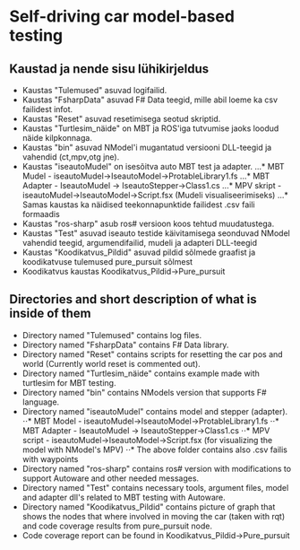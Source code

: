 # Self-driving car model-based testing 


## Kaustad ja nende sisu lühikirjeldus

* Kaustas "Tulemused" asuvad logifailid.
* Kaustas "FsharpData" asuvad F# Data teegid, mille abil loeme ka csv failidest infot.
* Kaustas "Reset" asuvad resetimisega seotud skriptid.
* Kaustas "Turtlesim_näide" on MBT ja ROS'iga tutvumise jaoks loodud näide kilpkonnaga.
* Kaustas "bin" asuvad NModel'i mugantatud versiooni DLL-teegid ja vahendid (ct,mpv,otg jne).
* Kaustas "iseautoMudel" on isesõitva auto MBT test ja adapter.
...* MBT Mudel - iseautoMudel->IseautoModel->ProtableLibrary1.fs
...* MBT Adapter - IseautoMudel -> IseautoStepper->Class1.cs
...* MPV skript - iseautoMudel->IseautoModel->Script.fsx (Mudeli visualiseerimiseks)
...* Samas kaustas ka näidised teekonnapunktide failidest .csv faili formaadis
* Kaustas "ros-sharp" asub ros# versioon koos tehtud muudatustega.
* Kaustas "Test" asuvad iseauto testide käivitamisega seonduvad NModel vahendid teegid, argumendifailid, mudeli ja adapteri DLL-teegid
* Kaustas "Koodikatvus_Pildid" asuvad pildid sõlmede graafist ja koodikatvuse tulemused pure_pursuit sõlmest
* Koodikatvus kaustas Koodikatvus_Pildid->Pure_pursuit

## Directories and short description of what is inside of them

* Directory named "Tulemused" contains log files.
* Directory named  "FsharpData" contains F# Data library.
* Directory named  "Reset" contains scripts for resetting the car pos and world (Currently world reset is commented out).
* Directory named  "Turtlesim_näide" contains example made with turtlesim for MBT testing.
* Directory named  "bin" contains  NModels version that supports F# language.
* Directory named  "iseautoMudel" contains model and stepper (adapter).
⋅⋅* MBT Model - iseautoMudel->IseautoModel->ProtableLibrary1.fs
⋅⋅* MBT Adapter - IseautoMudel -> IseautoStepper->Class1.cs
⋅⋅* MPV script - iseautoMudel->IseautoModel->Script.fsx (for visualizing the model with NModel's MPV)
⋅⋅* The above folder contains also .csv failis with waypoints
* Directory named  "ros-sharp" contains ros# version with modifications to support Autoware and other needed messages.
* Directory named  "Test" contains  necessary tools, argument files, model and adapter dll's  related to MBT testing with Autoware.
* Directory named  "Koodikatvus_Pildid" contains picture of graph that shows the nodes that where involved in moving the car (taken with rqt) and code coverage results from pure_pursuit node.  
 * Code coverage report can be found in  Koodikatvus_Pildid->Pure_pursuit
